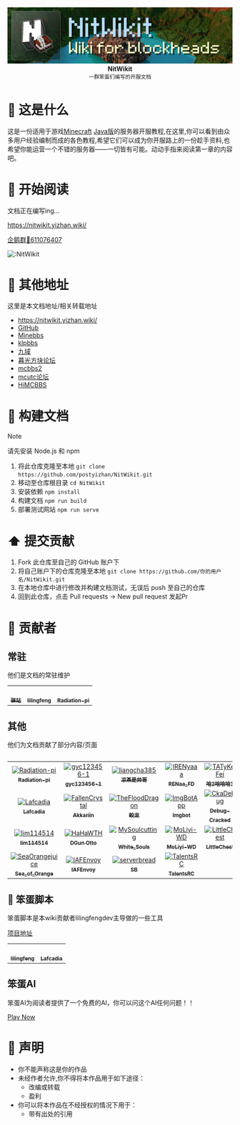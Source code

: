 <div align="center">
  <div>
    <img src="/static/img/nitwikit-banner.png" alt="Yizhan" />
  </div>
  <b>
    NitWikit
  </b>
  <div>
    <sup>一群笨蛋们编写的开服文档</sup>
  </div>
</div>

# 🤔 这是什么

这是一份适用于游戏[Minecraft](https://www.minecraft.net/zh-hans) [Java版](https://zh.minecraft.wiki/w/Java%E7%89%88)的服务器开服教程,在这里,你可以看到由众多用户经验编制而成的各色教程,希望它们可以成为你开服路上的一份趁手资料,也希望你能运营一个不错的服务器——一切皆有可能。动动手指来阅读第一章的内容吧。

# 📖 开始阅读

文档正在编写ing...

https://nitwikit.yizhan.wiki/

[企鹅群🐧611076407](https://qm.qq.com/q/lEnfzgzxjq)

![:NitWikit](https://count.kjchmc.cn/get/@:NitWikit)

# 🔖 其他地址

这里是本文档地址/相关转载地址

- https://nitwikit.yizhan.wiki/
- [GitHub](https://github.com/postyizhan/NitWikit)
- [Minebbs](https://www.minebbs.com/threads/nitwikit-geyser.26356/)
- [klpbbs](https://klpbbs.com/forum.php?mod=viewthread&tid=136184&page=1&extra=#pid10518779)
- [九域](https://bbs.mc9y.net/threads/1624/)
- [暮光方块论坛](https://bbs.tsfk.top/threads/399/)
- [mcbbs2](https://mcbbs2.net/thread-103-1-1.html)
- [mcutc论坛](https://bbs.mcutc.cn/threads/560/)
- [HiMCBBS](https://www.himcbbs.com/threads/nitwikit-geyser.420/)

# 🔨 构建文档

> [!NOTE]
> 请先安装 Node.js 和 npm

1. 将此仓库克隆至本地
   `git clone https://github.com/postyizhan/NitWikit.git`
2. 移动至仓库根目录
   `cd NitWikit`
3. 安装依赖
   `npm install`
4. 构建文档
   `npm run build`
5. 部署测试网站
   `npm run serve`

# ⬆️ 提交贡献

1. Fork 此仓库至自己的 GitHub 账户下
2. 将自己账户下的仓库克隆至本地
   `git clone https://github.com/你的用户名/NitWikit.git`
3. 在本地仓库中进行修改并构建文档测试，无误后 push 至自己的仓库
4. 回到此仓库，点击 Pull requests -> New pull request 发起Pr

# 🤝 贡献者

## 常驻

他们是文档的常驻维护

<table>
  <tr>
    <!-- Yi zhan -->
    <td align="center">
      <a href="https://github.com/postyizhan"
        ><img
          src="https://avatars.githubusercontent.com/u/97342038"
          width="50;"
          alt=""
        /><br /><sub><b>驿站</b></sub></a
      >
      </a>
    </td>
  <!-- lilingfeng -->
    <td align="center">
      <a href="https://github.com/lilingfengdev"
        ><img
          src="https://avatars.githubusercontent.com/u/145678359"
          width="50;"
          alt=""
        /><br /><sub><b>lilingfeng</b></sub></a>
      </a>
    </td>
  <!-- Radiation-pi -->
    <td align="center">
      <a href="https://github.com/Radiation-pi"
        ><img
          src="https://avatars.githubusercontent.com/u/96102795"
          width="50;"
          alt=""
        /><br /><sub><b>Radiation-pi</b></sub></a
      >
      </a>
    </td>
  </tr>
<table>

## 其他

他们为文档贡献了部分内容/页面

<table>
	<tbody>
		<tr>
      <td align="center">
          <a href="https://github.com/Radiation-pi">
              <img src="https://avatars.githubusercontent.com/u/96102795?v=4" width="50;" alt="Radiation-pi"/>
              <br />
              <sub><b>Radiation-pi</b></sub>
          </a>
      </td>
      <td align="center">
          <a href="https://github.com/gyc123456-1">
              <img src="https://avatars.githubusercontent.com/u/69791212?v=4" width="50;" alt="gyc123456-1"/>
              <br />
              <sub><b>gyc123456-1</b></sub>
          </a>
      </td>
      <td align="center">
          <a href="https://github.com/liangcha385">
              <img src="https://avatars.githubusercontent.com/u/108937242?v=4" width="50;" alt="liangcha385"/>
              <br />
              <sub><b>凉茶是帅哥</b></sub>
          </a>
      </td>
      <td align="center">
          <a href="https://github.com/lRENyaaa">
              <img src="https://avatars.githubusercontent.com/u/92320175?v=4" width="50;" alt="lRENyaaa"/>
              <br />
              <sub><b>RENaa_FD</b></sub>
          </a>
      </td>
      <td align="center">
          <a href="https://github.com/TATyKeFei">
              <img src="https://avatars.githubusercontent.com/u/125815900?v=4" width="50;" alt="TATyKeFei"/>
              <br />
              <sub><b>哈2哈哈哈3</b></sub>
          </a>
      </td>
		</tr>
		<tr>
      <td align="center">
          <a href="https://github.com/Lafcadia">
              <img src="https://avatars.githubusercontent.com/u/147896059?v=4" width="50;" alt="Lafcadia"/>
              <br />
              <sub><b>Lafcadia</b></sub>
          </a>
      </td>
      <td align="center">
          <a href="https://github.com/FallenCrystal">
              <img src="https://avatars.githubusercontent.com/u/71176602?v=4" width="50;" alt="FallenCrystal"/>
              <br />
              <sub><b>Akkariin</b></sub>
          </a>
      </td>
      <td align="center">
          <a href="https://github.com/TheFloodDragon">
              <img src="https://avatars.githubusercontent.com/u/75253383?v=4" width="50;" alt="TheFloodDragon"/>
              <br />
              <sub><b>蛟龙</b></sub>
          </a>
      </td>
      <td align="center">
          <a href="https://github.com/ImgBotApp">
              <img src="https://avatars.githubusercontent.com/u/31427850?v=4" width="50;" alt="ImgBotApp"/>
              <br />
              <sub><b>Imgbot</b></sub>
          </a>
      </td>
      <td align="center">
          <a href="https://github.com/CkaDebug">
              <img src="https://avatars.githubusercontent.com/u/141492699?v=4" width="50;" alt="CkaDebug"/>
              <br />
              <sub><b>Debug-Cracked</b></sub>
          </a>
      </td>
		</tr>
		<tr>
      <td align="center">
          <a href="https://github.com/lim114514">
              <img src="https://avatars.githubusercontent.com/u/113185430?v=4" width="50;" alt="lim114514"/>
              <br />
              <sub><b>lim114514</b></sub>
          </a>
      </td>
      <td align="center">
          <a href="https://github.com/HaHaWTH">
              <img src="https://avatars.githubusercontent.com/u/102713261?v=4" width="50;" alt="HaHaWTH"/>
              <br />
              <sub><b>DGun Otto</b></sub>
          </a>
      </td>
      <td align="center">
          <a href="https://github.com/MySoulcutting">
              <img src="https://avatars.githubusercontent.com/u/72398605?v=4" width="50;" alt="MySoulcutting"/>
              <br />
              <sub><b>White_Souls</b></sub>
          </a>
      </td>
      <td align="center">
          <a href="https://github.com/MoLiyi-WD">
              <img src="https://avatars.githubusercontent.com/u/166040564?v=4" width="50;" alt="MoLiyi-WD"/>
              <br />
              <sub><b>MoLiyi-WD</b></sub>
          </a>
      </td>
      <td align="center">
          <a href="https://github.com/LittleChest">
              <img src="https://avatars.githubusercontent.com/u/81231195?v=4" width="50;" alt="LittleChest"/>
              <br />
              <sub><b>LittleChest</b></sub>
          </a>
      </td>
		</tr>
		<tr>
      <td align="center">
          <a href="https://github.com/SeaOrangejuice">
              <img src="https://avatars.githubusercontent.com/u/116551329?v=4" width="50;" alt="SeaOrangejuice"/>
              <br />
              <sub><b>Sea_of_Orange</b></sub>
          </a>
      </td>
      <td align="center">
          <a href="https://github.com/IAFEnvoy">
              <img src="https://avatars.githubusercontent.com/u/83523430?v=4" width="50;" alt="IAFEnvoy"/>
              <br />
              <sub><b>IAFEnvoy</b></sub>
          </a>
      </td>
      <td align="center">
          <a href="https://github.com/serverbread">
              <img src="https://avatars.githubusercontent.com/u/119761840?v=4" width="50;" alt="serverbread"/>
              <br />
              <sub><b>SB</b></sub>
          </a>
      </td>
      <td align="center">
          <a href="https://github.com/TalentsRC">
              <img src="https://avatars.githubusercontent.com/u/85682725?v=4" width="50;" alt="TalentsRC"/>
              <br />
              <sub><b>TalentsRC</b></sub>
          </a>
      </td>
		</tr>
	<tbody>
</table>


## 📜 笨蛋脚本

笨蛋脚本是本wiki贡献者lilingfengdev主导做的一些工具

[项目地址](https://github.com/lilingfengdev/NitWiki-Script)

<table>
  <tr>
  <!-- lilingfeng -->
    <td align="center">
      <a href="https://github.com/lilingfengdev"
        ><img
          src="https://avatars.githubusercontent.com/u/145678359"
          width="50;"
          alt=""
        /><br /><sub><b>lilingfeng</b></sub>
      </a>
    </td>
  <!-- Lafcadia -->
    <td align="center">
      <a href="https://github.com/Lafcadia"
        ><img
          src="https://avatars.githubusercontent.com/u/147896059"
          width="50;"
          alt=""
        /><br /><sub><b>Lafcadia</b></sub>
    </td>
  </tr>
</table>

## 笨蛋AI

笨蛋AI为阅读者提供了一个免费的AI，你可以问这个AI任何问题！！

[Play Now](https://ai.yizhan.wiki)

# 📢 声明

- 你不能声称这是你的作品
- 未经作者允许,你不得将本作品用于如下途径：
  - 改编或转载
  - 盈利
- 你可以将本作品在不经授权的情况下用于：
  - 带有出处的引用
